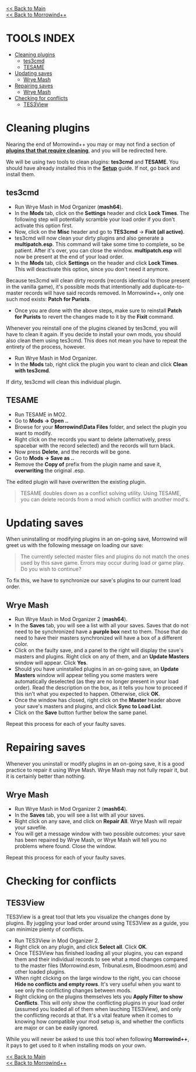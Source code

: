 [<< Back to Main](https://github.com/Sigourn/morrowind-improved/blob/master/readme.md#morrowind-a-morrowind-modding-guide)  
[<< Back to Morrowind++](https://github.com/Sigourn/morrowind-improved/blob/master/mw++.md#morrowind-part-2)

# TOOLS INDEX

- [Cleaning plugins](https://github.com/Sigourn/morrowind-improved/blob/master/mwtools.md#cleaning-plugins)
  - [tes3cmd](https://github.com/Sigourn/morrowind-improved/blob/master/mwtools.md#tes3cmd)
  - [TESAME](https://github.com/Sigourn/morrowind-improved/blob/master/mwtools.md#tesame)
- [Updating saves](https://github.com/Sigourn/morrowind-improved/blob/master/mwtools.md#updating-saves)
  - [Wrye Mash](https://github.com/Sigourn/morrowind-improved/blob/master/mwtools.md#wrye-mash)
- [Repairing saves](https://github.com/Sigourn/morrowind-improved/blob/master/mwtools.md#repairing-saves)
  - [Wrye Mash](https://github.com/Sigourn/morrowind-improved/blob/master/mwtools.md#wrye-mash-1)
- [Checking for conflicts](https://github.com/Sigourn/morrowind-improved/blob/master/mwtools.md#checking-for-conflicts)
  - [TES3View](https://github.com/Sigourn/morrowind-improved/blob/master/mwtools.md#tes3view)

# Cleaning plugins

Nearing the end of Morrowind++ you may or may not find a section of [**plugins that that require cleaning**](https://github.com/Sigourn/morrowind-improved/blob/master/mw++.md#cleaning-our-plugins), and you will be redirected here.

We will be using two tools to clean plugins: **tes3cmd** and **TESAME**. You should have already installed this in the [**Setup**](https://github.com/Sigourn/morrowind-improved/blob/master/setup.md#setup-index) guide. If not, go back and install them.

## tes3cmd

- Run Wrye Mash in Mod Organizer (**mash64**).
- In the **Mods** tab, click on the **Settings** header and click **Lock Times**. The following step will potentially scramble your load order if you don't activate this option first.
- Now, click on the **Misc** header and go to **TES3cmd** -> **Fixit (all active)**.
- tes3cmd will now clean your dirty plugins and also generate a **multipatch.esp**. This command will take some time to complete, so be patient. After it's over, you can close the window. **multipatch.esp** will now be present at the end of your load order.
- In the **Mods** tab, click **Settings** on the header and click **Lock Times**. This will deactivate this option, since you don't need it anymore.

Because tes3cmd will clean dirty records (records identical to those present in the vanilla game), it's possible mods that intentionally add duplicate-to-master records will have said records removed. In Morrowind++, only one such mod exists: **Patch for Purists**.

- Once you are done with the above steps, make sure to reinstall **Patch for Purists** to revert the changes made to it by the **Fixit** command.

Whenever you reinstall one of the plugins cleaned by tes3cmd, you will have to clean it again. If you decide to install your own mods, you should also clean them using tes3cmd. This does not mean you have to repeat the entirety of the process, however.

- Run Wrye Mash in Mod Organizer.
- In the **Mods** tab, right click the plugin you want to clean and click **Clean with tes3cmd**.

If dirty, tes3cmd will clean this individual plugin.

## TESAME

- Run TESAME in MO2.
- Go to **Mods -> Open ..**
- Browse for your **Morrowind\Data Files** folder, and select the plugin you want to modify.
- Right click on the records you want to delete (alternatively, press spacebar with the record selected) and the records will turn black.
- Now press **Delete**, and the records will be gone.
- Go to **Mods -> Save as ..**
- Remove the **Copy of** prefix from the plugin name and save it, **overwriting** the original .esp.

The edited plugin will have overwritten the existing plugin.

> TESAME doubles down as a conflict solving utility. Using TESAME, you can delete records from a mod which conflict with another mod's.

# Updating saves

When uninstalling or modifying plugins in an on-going save, Morrowind will greet us with the following message on loading our save:

> The currently selected master files and plugins do not match the ones used by this save game. Errors may occur during load or game play. Do you wish to continue?

To fix this, we have to synchronize our save's plugins to our current load order.

## Wrye Mash

- Run Wrye Mash in Mod Organizer 2 (**mash64**).
- In the **Saves** tab, you will see a list with all your saves. Saves that do not need to be synchronized have a **purple box** next to them. Those that do need to have their masters synchronized will have a box of a different color.
- Click on the faulty save, and a panel to the right will display the save's masters and plugins. Right click on any of them, and an **Update Masters** window will appear. Click **Yes**.
- Should you have uninstalled plugins in an on-going save, an **Update Masters** window will appear telling you some masters were automatically deselected (as they are no longer present in your load order). Read the description on the box, as it tells you how to proceed if this isn't what you expected to happen. Otherwise, click **OK**.
- Once the window has closed, right click on the **Master** header above your save's masters and plugins, and click **Sync to Load List**.
- Click on the **Save** button further below the same panel.

Repeat this process for each of your faulty saves.

# Repairing saves

Whenever you uninstall or modify plugins in an on-going save, it is a good practice to repair it using Wrye Mash. Wrye Mash may not fully repair it, but it is certainly better than nothing.

## Wrye Mash

- Run Wrye Mash in Mod Organizer 2 (**mash64**).
- In the **Saves** tab, you will see a list with all your saves.
- Right click on any save, and click on **Repair All**. Wrye Mash will repair your savefile.
- You will get a message window with two possible outcomes: your save has been repaired by Wrye Mash, or Wrye Mash will tell you no problems where found. Close the window.

Repeat this process for each of your faulty saves.

# Checking for conflicts

## TES3View

TES3View is a great tool that lets you visualize the changes done by plugins. By juggling your load order around using TES3View as a guide, you can minimize plenty of conflicts.

- Run TES3View in Mod Organizer 2.
- Right click on any plugin, and click **Select all**. Click **OK**.
- Once TES3View has finished loading all your plugins, you can expand them and their individual records to see what a mod changes compared to the master files (Morrowind.esm, Tribunal.esm, Bloodmoon.esm) and other loaded plugins.
- When right clicking on the large window to the right, you can choose **Hide no conflicts and empty rows**. It's very useful when you want to see only the conflicting changes between mods.
- Right clicking on the plugins themselves lets you **Apply Filter to show Conflicts**. This will only show the conflicting plugins in your load order (assumed you loaded all of them when lauching TES3View), and only the conflicting records at that. It's a vital feature when it comes to knowing how compatible your mod setup is, and whether the conflicts are major or can be easily ignored.

While you will never be asked to use this tool when following **Morrowind++**, it pays to get used to it when installing mods on your own.

[<< Back to Main](https://github.com/Sigourn/morrowind-improved/blob/master/readme.md#morrowind-a-morrowind-modding-guide)  
[<< Back to Morrowind++](https://github.com/Sigourn/morrowind-improved/blob/master/mw++.md#morrowind-part-2)
